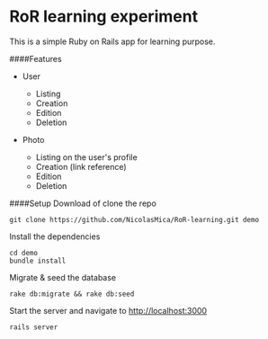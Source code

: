 # RoR learning experiment

This is a simple Ruby on Rails app for learning purpose.

####Features

- User
	- Listing
	- Creation
	- Edition
	- Deletion
	
	
- Photo
	- Listing on the user's profile
	- Creation (link reference)
	- Edition
	- Deletion

####Setup
Download of clone the repo
```shell
git clone https://github.com/NicolasMica/RoR-learning.git demo
```
 
Install the dependencies
```shell
cd demo
bundle install
```

Migrate & seed the database
```shell
rake db:migrate && rake db:seed
```

Start the server and navigate to [http://localhost:3000](http://localhost:3000)
```shell
rails server
```
